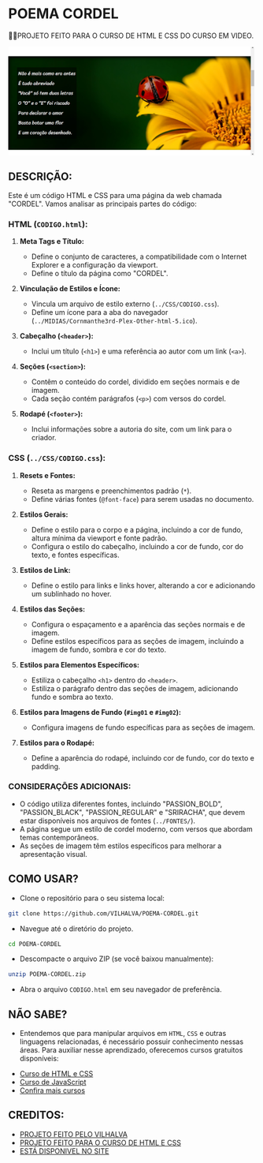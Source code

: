# POEMA CORDEL
👨‍🏫PROJETO FEITO PARA O CURSO DE HTML E CSS DO CURSO EM VIDEO.

<img src="FOTO.png" align="center" width="500"> <br>

## DESCRIÇÃO:
Este é um código HTML e CSS para uma página da web chamada "CORDEL". Vamos analisar as principais partes do código:

### HTML (`CODIGO.html`):
1. **Meta Tags e Título:**
   - Define o conjunto de caracteres, a compatibilidade com o Internet Explorer e a configuração da viewport.
   - Define o título da página como "CORDEL".

2. **Vinculação de Estilos e Ícone:**
   - Vincula um arquivo de estilo externo (`../CSS/CODIGO.css`).
   - Define um ícone para a aba do navegador (`../MIDIAS/Cornmanthe3rd-Plex-Other-html-5.ico`).

3. **Cabeçalho (`<header>`):**
   - Inclui um título (`<h1>`) e uma referência ao autor com um link (`<a>`).

4. **Seções (`<section>`):**
   - Contêm o conteúdo do cordel, dividido em seções normais e de imagem.
   - Cada seção contém parágrafos (`<p>`) com versos do cordel.

5. **Rodapé (`<footer>`):**
   - Inclui informações sobre a autoria do site, com um link para o criador.

### CSS (`../CSS/CODIGO.css`):
1. **Resets e Fontes:**
   - Reseta as margens e preenchimentos padrão (`*`).
   - Define várias fontes (`@font-face`) para serem usadas no documento.

2. **Estilos Gerais:**
   - Define o estilo para o corpo e a página, incluindo a cor de fundo, altura mínima da viewport e fonte padrão.
   - Configura o estilo do cabeçalho, incluindo a cor de fundo, cor do texto, e fontes específicas.

3. **Estilos de Link:**
   - Define o estilo para links e links hover, alterando a cor e adicionando um sublinhado no hover.

4. **Estilos das Seções:**
   - Configura o espaçamento e a aparência das seções normais e de imagem.
   - Define estilos específicos para as seções de imagem, incluindo a imagem de fundo, sombra e cor do texto.

5. **Estilos para Elementos Específicos:**
   - Estiliza o cabeçalho `<h1>` dentro do `<header>`.
   - Estiliza o parágrafo dentro das seções de imagem, adicionando fundo e sombra ao texto.

6. **Estilos para Imagens de Fundo (`#img01` e `#img02`):**
   - Configura imagens de fundo específicas para as seções de imagem.

7. **Estilos para o Rodapé:**
   - Define a aparência do rodapé, incluindo cor de fundo, cor do texto e padding.

### CONSIDERAÇÕES ADICIONAIS:
   - O código utiliza diferentes fontes, incluindo "PASSION_BOLD", "PASSION_BLACK", "PASSION_REGULAR" e "SRIRACHA", que devem estar disponíveis nos arquivos de fontes (`../FONTES/`).
   - A página segue um estilo de cordel moderno, com versos que abordam temas contemporâneos.
   - As seções de imagem têm estilos específicos para melhorar a apresentação visual.

## COMO USAR?
* Clone o repositório para o seu sistema local:

```bash
git clone https://github.com/VILHALVA/POEMA-CORDEL.git
```

* Navegue até o diretório do projeto.

```bash
cd POEMA-CORDEL
```

* Descompacte o arquivo ZIP (se você baixou manualmente):

```bash
unzip POEMA-CORDEL.zip
```
* Abra o arquivo `CODIGO.html` em seu navegador de preferência.

## NÃO SABE?
- Entendemos que para manipular arquivos em `HTML`, `CSS` e outras linguagens relacionadas, é necessário possuir conhecimento nessas áreas. Para auxiliar nesse aprendizado, oferecemos cursos gratuitos disponíveis:
* [Curso de HTML e CSS](https://github.com/VILHALVA/CURSO-DE-HTML-E-CSS)
* [Curso de JavaScript](https://github.com/VILHALVA/CURSO-DE-JAVASCRIPT)
* [Confira mais cursos](https://github.com/VILHALVA?tab=repositories&q=+topic:CURSO)

## CREDITOS:
- [PROJETO FEITO PELO VILHALVA](https://github.com/VILHALVA)
- [PROJETO FEITO PARA O CURSO DE HTML E CSS](https://github.com/VILHALVA/CURSO-DE-HTML-E-CSS)
- [ESTÁ DISPONIVEL NO SITE](https://vilhalva.github.io/STYLER/STYLER.html)



